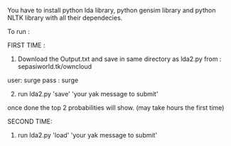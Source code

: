 
You have to install python lda library,
python gensim library and python NLTK library with all their dependecies.

To run :

FIRST TIME :
1. Download the Output.txt and save in same directory as lda2.py
  from : sepasiworld.tk/owncloud

  user: surge   pass : surge

2. run lda2.py 'save' 'your yak message to submit'

once done the top 2 probabilities will show. (may take hours the first time)

SECOND TIME:

1. run lda2.py 'load' 'your yak message to submit'
